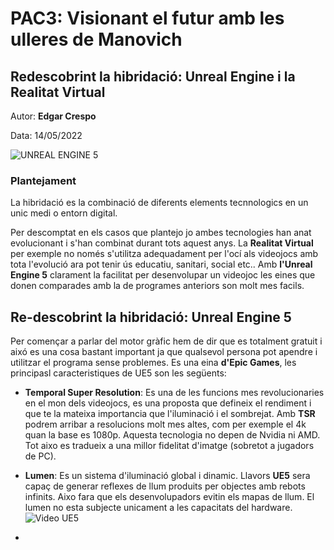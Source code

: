 # PAC3: Visionant el futur amb les ulleres de Manovich
## Redescobrint la hibridació: Unreal Engine i la Realitat Virtual
Autor: **Edgar Crespo**


Data: 14/05/2022


![UNREAL ENGINE 5](https://as01.epimg.net/meristation/imagenes/2022/03/24/reportajes/1648145141_497649_1648145204_noticia_normal.jpg)



### Plantejament
La hibridació es la combinació de diferents elements tecnnologics en un unic medi o entorn digital.


Per descomptat en els casos que plantejo jo ambes tecnologies han anat evolucionant i s'han combinat durant tots aquest anys. La **Realitat Virtual** per exemple no només s'utilitza adequadament per l'ocí als videojocs amb tota l'evolució ara pot tenir ús educatiu, sanitari, social etc..
Amb  **l'Unreal Engine 5**  clarament la facilitat per desenvolupar un videojoc les eines que donen comparades amb la de programes anteriors son molt mes facils.


## Re-descobrint la hibridació: Unreal Engine 5

Per començar a parlar del motor gràfic hem de dir que es totalment gratuit i aixó es una cosa bastant important ja que qualsevol persona pot apendre i utilitzar el programa sense problemes. Es una eina **d'Epic Games**, les principasl caracteristiques de UE5 son les següents:

- **Temporal Super Resolution**: Es una de les funcions mes revolucionaries en el mon dels videojocs, es una proposta que defineix el rendiment i que te la mateixa importancia que l'iluminació i el sombrejat. Amb **TSR** podrem arribar a resolucions molt mes altes, com per exemple el 4k quan la base es 1080p. Aquesta tecnologia no depen de Nvidia ni AMD. Tot aixo es tradueix a una millor fidelitat d'imatge (sobretot a jugadors de PC).

- **Lumen**: Es un sistema d'iluminació global i dinamic. Llavors **UE5** sera capaç de generar reflexes de llum produits per objectes amb rebots infinits. Aixo fara que els desenvolupadors evitin els mapas de llum. El lumen no esta subjecte unicament a les capacitats del hardware.
![ Video UE5](https://www.youtube.com/watch?v=qC5KtatMcUw&t=1s)

- 

